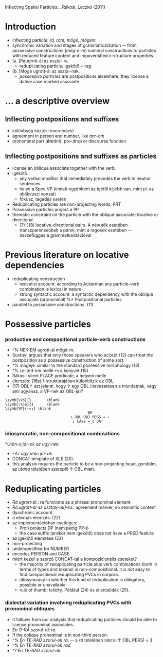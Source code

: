Inflecting Spatial Particles...
Rákosi, Laczkó
(2011)

# Introduction

* inflecting particle: _rá, rám, mögé, mögém_
* synchronic variation and stages of grammaticalization -- from possessive
  constructions (_mög-é-m_) nominal constructions to particles with reduced
  feature content and impoverished c-structure properties.
* [a. ]Ráugrott-ál az asztal-ra.
  * reduplicating particle, igekötő = rag
* [b. ]Mögé ugrott-ál az asztal-nak.
  * _possessive particles_ are postpositions elsewhere, they license a dative
    case marked associate

# ... a descriptive overview

## Inflecting postpositions and suffixes

* különbség köztük: koordináció
* agreement in person and number, like _arc-om_
* pronominal part (**én**_rám_): pro-drop or discourse function

## Inflecting postpositions and suffixes as particles

* license an oblique associate together with the verb.
* igekötő
  * any verbal modifier that immediately precedes the verb in neutral sentences
  * helye a Spec,VP (emiatt egyébként az igétől kijjebb van, mint pl. az
    oblikvuszi vonzat)
  * fókusz, tagadás esetén
* Reduplicating particles are non-projecting words, PRT
* Possessive particles project a PP
* thematic constraint on the particle with the oblique associate: locative or
  directional
  * (7)-)(8) locative-directional pairs. A névutók esetében
  transzparensebbek a párok, mint a ragosok esetében -- összefüggés a
  grammatkalizációval

# Previous literature on locative dependencies

* reduplicating construction
  * lexicalist account: according to Ackerman any particle-verb combination is
    lexical in nature
  * strong syntactic account: a syntactic dependency with the oblique associate
    (pronominal) %* Postpositional particles
* parallel to possessive constructions, (11)

# Possessive particles

### productive and compositional particle-verb constructions

* ^% NEK-EM ugrott-ál mögé-m.
* Surányi argues that only those speakers who accept (12) can treat the
  postposition as a possessive construction of some sort.
* ^% mögéje: similar to the standard possessive morphology (13)
* ^% Le-tett-em mellé-m a könyvet.(15)
* Rákosi: silent PLACE predicate, a helyem mellé
* elemzés: (16a) f-struktúrájában különbözik az OBL
* (17) OBL↑ azt jelenti, hogy ↑ egy OBL (nevezetesen a
  mondatnak, vagy ami ugyanaz, a VP-nek az OBL-ja)?

```
\symb{\Vb}{}       \blank
\symb{\too}{}      \blank
\symb{VP}{↑=↓} \blank
                                      DP
                              ↑ OBL OBJ POSS = ↓
                               ↓ CASE =_c DAT
```

### idiosyncratic, non-compositional combinations

*_Után-a jár-ok az ügy-nek._
* `*`_Az ügy után jár-ok._
* CONCAT template of XLE  (20).
* this analysis requires the particle to be a non-projecting head, gondolm, az
  _utána_ tételében szereplő ↑ OBL miatt.

# Reduplicating particles

* _Rá ugrott-ál._: rá functions as a phrasal pronominal element
* _Rá ugrott-ál az asztal(-ok)-ra._: agreement marker, no semantic content
* dyachronic account
* a névmás elemzés: (22)
* az implementációban esetleges:
  * Pron projects DP (nem pedig PP-t)
  * the case suffix (amikor nem igekötő) does not have a PRED feature
* az igekötő elemzése (23)
* non-projecting
* underspecified for NUMBER
* encodes PERSON and CASE
* miért kezeli a szerző CONCAT-tal a kompozícionális eseteket?
  * the majority of reduplicating particle plus verb combinations (both in
    terms of types and tokens) is non-compositional. It is  not easy to find
    compositional reduplicating PVCs in corpora.
  * idiosyncracy in whether this kind of reduplication is obligatory, possible
    or unavailable
  * rule of thumb: telicity. Például (24) és ellenpéldák (25).

### dialectal variation involving reduplicating PVCs with pronominal obliques

* It follows from our analysis that reduplicating particles should be able to
  license pronominal associates.
* _Én Ő-RÁ szorul-ok rá._
* If the oblique pronominal is in non-third person:
* _^% Én TE-RÁD szorul-ok rá._ -- a _rá_ tételében nincs (↑ OBL PERS) = 3
* _^% Én TE-RÁD szorul-ok rád._
* _^? Én TE-RÁD szorul-ok._
